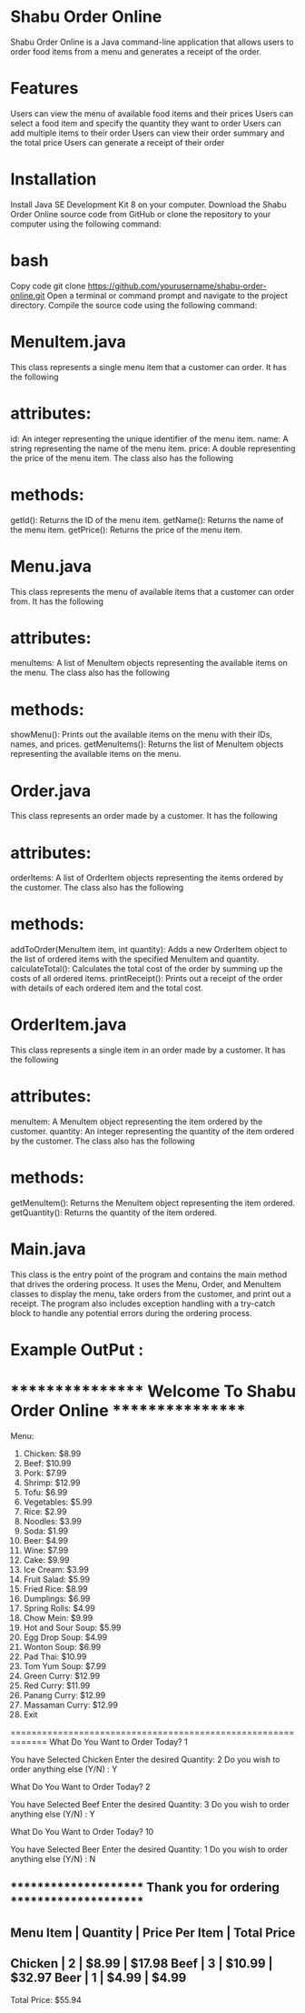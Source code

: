 # Shabu Order Online
 Shabu Order Online is a Java command-line application that allows users to order food items from a menu and generates a receipt of the order.



# Features
 Users can view the menu of available food items and their prices
 Users can select a food item and specify the quantity they want to order
 Users can add multiple items to their order
 Users can view their order summary and the total price
 Users can generate a receipt of their order

# Installation
  Install Java SE Development Kit 8 on your computer.
  Download the Shabu Order Online source code from GitHub or clone the repository to your computer using the following command:

# bash
  Copy code
  git clone https://github.com/yourusername/shabu-order-online.git
  Open a terminal or command prompt and navigate to the project directory.
  Compile the source code using the following command:

# MenuItem.java

This class represents a single menu item that a customer can order. It has the following 

# attributes:

id: An integer representing the unique identifier of the menu item.
name: A string representing the name of the menu item.
price: A double representing the price of the menu item.
The class also has the following 

# methods:

getId(): Returns the ID of the menu item.
getName(): Returns the name of the menu item.
getPrice(): Returns the price of the menu item.

# Menu.java

This class represents the menu of available items that a customer can order from. It has the following 

# attributes:

menuItems: A list of MenuItem objects representing the available items on the menu.
The class also has the following 

# methods:

showMenu(): Prints out the available items on the menu with their IDs, names, and prices.
getMenuItems(): Returns the list of MenuItem objects representing the available items on the menu.

# Order.java

This class represents an order made by a customer. It has the following 

# attributes:

orderItems: A list of OrderItem objects representing the items ordered by the customer.
The class also has the following 

# methods:

addToOrder(MenuItem item, int quantity): Adds a new OrderItem object to the list of ordered items with the specified MenuItem and quantity.
calculateTotal(): Calculates the total cost of the order by summing up the costs of all ordered items.
printReceipt(): Prints out a receipt of the order with details of each ordered item and the total cost.

# OrderItem.java

This class represents a single item in an order made by a customer. It has the following

# attributes:

menuItem: A MenuItem object representing the item ordered by the customer.
quantity: An integer representing the quantity of the item ordered by the customer.
The class also has the following 

# methods:

getMenuItem(): Returns the MenuItem object representing the item ordered.
getQuantity(): Returns the quantity of the item ordered.

# Main.java

This class is the entry point of the program and contains the main method that drives the ordering process. It uses the Menu, Order, and MenuItem classes to display the menu, take orders from the customer, and print out a receipt. The program also includes exception handling with a try-catch block to handle any potential errors during the ordering process.

# Example OutPut : 
*************** Welcome To Shabu Order Online ***************
=============================================================
Menu:
1. Chicken: $8.99
2. Beef: $10.99
3. Pork: $7.99
4. Shrimp: $12.99
5. Tofu: $6.99
6. Vegetables: $5.99
7. Rice: $2.99
8. Noodles: $3.99
9. Soda: $1.99
10. Beer: $4.99
11. Wine: $7.99
12. Cake: $9.99
13. Ice Cream: $3.99
14. Fruit Salad: $5.99
15. Fried Rice: $8.99
16. Dumplings: $6.99
17. Spring Rolls: $4.99
18. Chow Mein: $9.99
19. Hot and Sour Soup: $5.99
20. Egg Drop Soup: $4.99
21. Wonton Soup: $6.99
22. Pad Thai: $10.99
23. Tom Yum Soup: $7.99
24. Green Curry: $12.99
25. Red Curry: $11.99
26. Panang Curry: $12.99
27. Massaman Curry: $12.99
28. Exit

=============================================================
What Do You Want to Order Today?
1

You have Selected Chicken
Enter the desired Quantity:
2
Do you wish to order anything else (Y/N) : Y

What Do You Want to Order Today?
2

You have Selected Beef
Enter the desired Quantity:
3
Do you wish to order anything else (Y/N) : Y

What Do You Want to Order Today?
10

You have Selected Beer
Enter the desired Quantity:
1
Do you wish to order anything else (Y/N) : N

******************** Thank you for ordering ********************
-------------------------------------------------------------
Menu Item   | Quantity | Price Per Item | Total Price
-------------------------------------------------------------
Chicken     | 2        | $8.99         | $17.98
Beef        | 3        | $10.99        | $32.97
Beer        | 1        | $4.99         | $4.99
-------------------------------------------------------------
Total Price: $55.94
